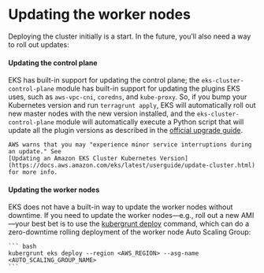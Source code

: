 # Updating the worker nodes

Deploying the cluster initially is a start. In the future, you’ll also need a way to roll out updates:



<div className="dlist">

#### Updating the control plane

EKS has built-in support for updating the control plane; the `eks-cluster-control-plane` module has built-in support
for updating the plugins EKS uses, such as `aws-vpc-cni`, `coredns`, and `kube-proxy`. So, if you bump your Kubernetes
version and run `terragrunt apply`, EKS will automatically roll out new master nodes with the new version installed,
and the `eks-cluster-control-plane` module will automatically execute a Python script that will update all the plugin
versions as described in the
[official upgrade guide](https://docs.aws.amazon.com/eks/latest/userguide/update-cluster.html).


</div>

    AWS warns that you may "experience minor service interruptions during an update." See
    [Updating an Amazon EKS Cluster Kubernetes Version](https://docs.aws.amazon.com/eks/latest/userguide/update-cluster.html)
    for more info.



<div className="dlist">

#### Updating the worker nodes

EKS does not have a built-in way to update the worker nodes without downtime. If you need to update the worker
nodes—e.g., roll out a new AMI—your best bet is to use the
[kubergrunt deploy](https://github.com/gruntwork-io/kubergrunt#deploy) command, which can do a zero-downtime rolling
deployment of the worker node Auto Scaling Group:


</div>

    ``` bash
    kubergrunt eks deploy --region <AWS_REGION> --asg-name <AUTO_SCALING_GROUP_NAME>
    ```



<!-- ##DOCS-SOURCER-START
{"sourcePlugin":"Service Catalog Reference","hash":"f92a0851316de1008957480c931d6166"}
##DOCS-SOURCER-END -->

